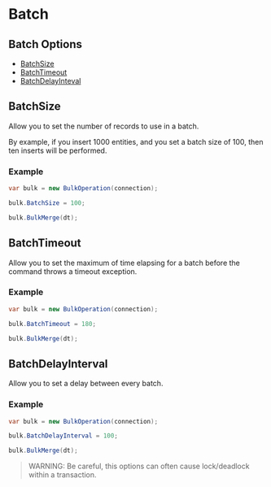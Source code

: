 # Batch

## Batch Options
- [BatchSize](#batchsize)
- [BatchTimeout](#batchtimeout)
- [BatchDelayInteval](#batchdelayinterval)

## BatchSize
Allow you to set the number of records to use in a batch.

By example, if you insert 1000 entities, and you set a batch size of 100, then ten inserts will be performed.

### Example
```csharp
var bulk = new BulkOperation(connection);

bulk.BatchSize = 100;

bulk.BulkMerge(dt);
```

## BatchTimeout
Allow you to set the maximum of time elapsing for a batch before the command throws a timeout exception.

### Example
```csharp
var bulk = new BulkOperation(connection);

bulk.BatchTimeout = 180;

bulk.BulkMerge(dt);
```

## BatchDelayInterval
Allow you to set a delay between every batch.

### Example
```csharp
var bulk = new BulkOperation(connection);

bulk.BatchDelayInterval = 100;

bulk.BulkMerge(dt);
```


> WARNING: Be careful, this options can often cause lock/deadlock within a transaction.

